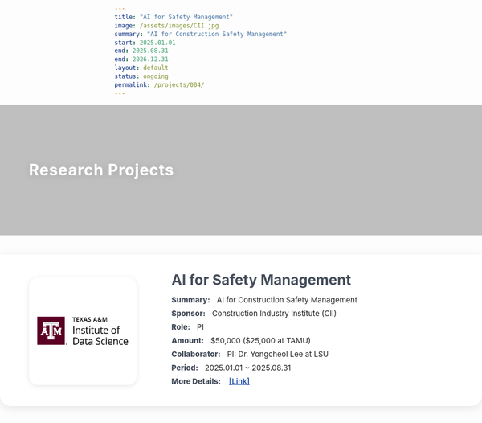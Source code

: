 ```yaml
---
title: "AI for Safety Management"
image: /assets/images/CII.jpg
summary: "AI for Construction Safety Management"
start: 2025.01.01
end: 2025.08.31
end: 2026.12.31
layout: default
status: ongoing
permalink: /projects/004/
---
```


<style>
.project-detail-header-image {
  position: relative;
  width: 100vw;
  left: 50%;
  right: 50%;
  margin-left: -50vw;
  margin-right: -50vw;
  height: 260px;
  background: url('/assets/images/Tower.JPG') center center / cover no-repeat;
  display: flex;
  align-items: center;
}
.project-detail-header-overlay {
  position: absolute;
  inset: 0;
  background: rgba(30,30,30,0.28);
  z-index: 1;
}
.project-detail-header-text {
  position: relative;
  z-index: 2;
  color: #fff;
  font-size: 2.2em;
  font-weight: 700;
  margin-left: 6vw;
  margin-right: auto;
  text-shadow: 0 2px 16px rgba(0,0,0,0.13);
  letter-spacing: 1px;
  display: flex;
  align-items: center;
  justify-content: flex-start;
  width: 100%;
  height: 100%;
  text-align: left;
}
@media (max-width: 800px) {
  .project-detail-header-image { height: 140px; }
  .project-detail-header-text { font-size: 1.2em; margin-left: 12px;}
}

.project-meta-flex-row {
  display: flex;
  align-items: stretch;
  margin: 38px 0 36px 0;
  padding: 36px 0 32px 0;
  width: 100vw;
  left: 50%;
  margin-left: -50vw;
  position: relative;
  background: #fff;
  box-shadow: 0 4px 18px #e5e5e5;
  border-radius: 0 0 22px 22px;
}
.project-meta-logo-col {
  flex-shrink: 0;
  display: flex;
  align-items: center;
  justify-content: center;
  min-width: 120px;
  padding: 0 0 0 6vw;
}
.project-meta-logo-col img {
  width: 200px;
  height: 200px;
  object-fit: contain;
  background: #fff;
  border-radius: 18px;
  box-shadow: 0 2px 12px #e6e6e6;
  padding: 7px;
}
.project-meta-divider {
  width: 6px;
  min-width: 6px;
  height: 90%;
  align-self: center;
  background: #e6e6e6;
  border-radius: 5px;
  display: block;
  margin: 0 32px;
}
.project-meta-info-col {
  flex: 1;
  min-width: 0;
  display: flex;
  flex-direction: column;
  justify-content: center;
  padding-right: 7vw;
}
.project-meta-title2 {
  font-size: 2em;
  font-weight: 700;
  color: #444d5a;
  margin-bottom: 15px;
  line-height: 1.1;
}
.project-meta-row2 {
  font-size: 1.07em;
  color: #232323;
  margin-bottom: 6px;
  line-height: 1.4;
}
.project-meta-row2 b {
  color: #444d5a;
  font-weight: 800;
  margin-right: 9px;
  font-size: 1em;
}
@media (max-width: 850px) {
  .project-meta-flex-row { padding: 15px 0 14px 0; }
  .project-meta-logo-col img { width: 100px; height: 100px; }
  .project-meta-divider { margin: 0 10px; }
  .project-meta-title2 { font-size: 1.13em; }
  .project-meta-row2 { font-size: 0.97em; }
  .project-meta-info-col { padding-right: 2vw; }
}
@media (max-width: 700px) {
  .project-meta-flex-row {
    flex-direction: column;
    align-items: stretch;
    width: 100vw;
    margin-left: -50vw;
    border-radius: 0;
  }
  .project-meta-logo-col {
    padding-left: 0 !important;
    justify-content: center !important;
    align-items: center !important;
    width: 100%;
    margin-bottom: 14px;
  }
  .project-meta-logo-col img {
    width: 100px;
    height: 100px;
    margin: 0 auto;
    display: block;
  }
  .project-meta-info-col { padding-right: 2vw; }
  .project-meta-divider { display: none; }
  .project-meta-title2 { font-size: 1.13em; }
  .project-meta-row2 { font-size: 0.97em; }
}
</style>

<div class="project-detail-header-image">
  <div class="project-detail-header-overlay"></div>
  <div class="project-detail-header-text">
    Research Projects
  </div>
</div>

<div class="project-meta-flex-row">
  <div class="project-meta-logo-col">
    <img src="/assets/images/TAMIDS.png" alt="TAMIDS Logo" />
  </div>
  <div class="project-meta-divider"></div>
  <div class="project-meta-info-col">
    <div class="project-meta-title2">
      AI for Safety Management
    </div>
    <div class="project-meta-row2"><b>Summary:</b> AI for Construction Safety Management </div>
    <div class="project-meta-row2"><b>Sponsor:</b> Construction Industry Institute (CII) </div>
    <div class="project-meta-row2"><b>Role:</b> PI </div>
    <div class="project-meta-row2"><b>Amount:</b> $50,000 ($25,000 at TAMU) </div>
    <div class="project-meta-row2"><b>Collaborator:</b> PI: Dr. Yongcheol Lee at LSU </div>
    <div class="project-meta-row2"><b>Period:</b> 2025.01.01 ~ 2025.08.31</div>
     <div class="project-meta-row2">
      <b>More Details:</b>
      <a href="https://tamids.tamu.edu/2025/01/06/2024-spaicd-recipients/" target="_blank" style="color:#2653ad; font-weight:600; margin-left:3px;">[Link]</a>
    </div>
  </div>
</div>

<!-- ## Overview -->


<!-- ## Highlights -->
